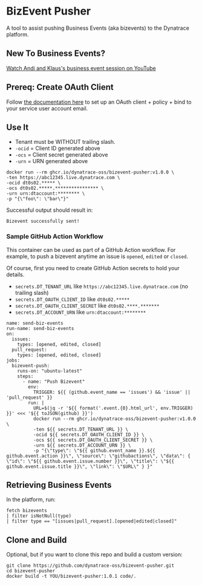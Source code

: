 # BizEvent Pusher

A tool to assist pushing Business Events (aka bizevents) to the Dynatrace platform.

## New To Business Events?

[Watch Andi and Klaus's business event session on YouTube](https://www.youtube.com/watch?v=KuG3PniOaQs)

## Prereq: Create OAuth Client

Follow [the documentation here](https://www.dynatrace.com/support/help/platform-modules/business-analytics/ba-api-ingest) to set up an OAuth client + policy + bind to your service user account email.

## Use It

- Tenant must be WITHOUT trailing slash.
- `-ocid` = Client ID generated above
- `-ocs` = Client secret generated above
- `-urn` = URN generated above

```
docker run --rm ghcr.io/dynatrace-oss/bizevent-pusher:v1.0.0 \
-ten https://abc12345.live.dynatrace.com \
-ocid dt0s02.***** \
-ocs dt0s02.*****.**************** \
-urn urn:dtaccount:******** \
-p "{\"foo\": \"bar\"}"
```

Successful output should result in:

```
Bizevent successfully sent!
```

### Sample GitHub Action Workflow
This container can be used as part of a GitHub Action workflow. For example, to push a bizevent anytime an issue is `opened`, `edited` or `closed`.

Of course, first you need to create GitHub Action secrets to hold your details.

- `secrets.DT_TENANT_URL` like `https://abc12345.live.dynatrace.com` (no trailing slash)
- `secrets.DT_OAUTH_CLIENT_ID` like `dt0s02.*****`
- `secrets.DT_OAUTH_CLIENT_SECRET` like `dt0s02.****.*******`
- `secrets.DT_ACCOUNT_URN` like `urn:dtaccount:********`

```
name: send-biz-events
run-name: send-biz-events
on:
  issues:
    types: [opened, edited, closed]
  pull_request:
    types: [opened, edited, closed]
jobs:
  bizevent-push:
    runs-on: "ubuntu-latest"
    steps:
      - name: "Push Bizevent"
        env:
          TRIGGER: ${{ (github.event_name == 'issues') && 'issue' || 'pull_request' }}
        run: |
          URL=$(jq -r '${{ format('.event.{0}.html_url', env.TRIGGER) }}' <<< '${{ toJSON(github) }}')
          docker run --rm ghcr.io/dynatrace-oss/bizevent-pusher:v1.0.0 \
          -ten ${{ secrets.DT_TENANT_URL }} \
          -ocid ${{ secrets.DT_OAUTH_CLIENT_ID }} \
          -ocs ${{ secrets.DT_OAUTH_CLIENT_SECRET }} \
          -urn ${{ secrets.DT_ACCOUNT_URN }} \
          -p "{\"type\": \"${{ github.event_name }}.${{ github.event.action }}\", \"source\": \"githubactions\", \"data\": { \"id\": \"${{ github.event.issue.number }}\", \"title\": \"${{ github.event.issue.title }}\", \"link\": \"$URL\" } }"
```

## Retrieving Business Events
In the platform, run:

```
fetch bizevents
| filter isNotNull(type)
| filter type == "[issues|pull_request].[opened|edited|closed]"
```

## Clone and Build

Optional, but if you want to clone this repo and build a custom version:

```
git clone https://github.com/dynatrace-oss/bizevent-pusher.git
cd bizevent-pusher
docker build -t YOU/bizevent-pusher:1.0.1 code/.
```
